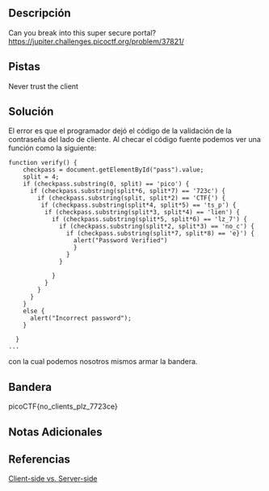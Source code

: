 ## Descripción
Can you break into this super secure portal?
https://jupiter.challenges.picoctf.org/problem/37821/

## Pistas 
Never trust the client

## Solución
El error es que el programador dejó el código de la validación de la contraseña del lado de cliente.
Al checar el código fuente podemos ver una función como la siguiente:
```
function verify() {
    checkpass = document.getElementById("pass").value;
    split = 4;
    if (checkpass.substring(0, split) == 'pico') {
      if (checkpass.substring(split*6, split*7) == '723c') {
        if (checkpass.substring(split, split*2) == 'CTF{') {
         if (checkpass.substring(split*4, split*5) == 'ts_p') {
          if (checkpass.substring(split*3, split*4) == 'lien') {
            if (checkpass.substring(split*5, split*6) == 'lz_7') {
              if (checkpass.substring(split*2, split*3) == 'no_c') {
                if (checkpass.substring(split*7, split*8) == 'e}') {
                  alert("Password Verified")
                  }
                }
              }
      
            }
          }
        }
      }
    }
    else {
      alert("Incorrect password");
    }
    
  }
...

```
con la cual podemos nosotros mismos armar la bandera.

## Bandera
picoCTF{no_clients_plz_7723ce}

## Notas Adicionales

## Referencias
[Client-side vs. Server-side](https://www.educative.io/answers/client-side-vs-server-side)